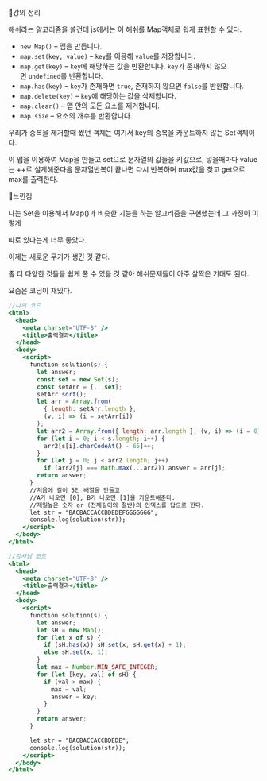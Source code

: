 📌강의 정리

해쉬라는 알고리즘을 쓸건데 js에서는 이 해쉬를 Map객체로 쉽게 표현할 수 있다.

- `new Map()` – 맵을 만듭니다.
- `map.set(key, value)` – `key`를 이용해 `value`를 저장합니다.
- `map.get(key)` – `key`에 해당하는 값을 반환합니다. `key`가 존재하지 않으면 `undefined`를 반환합니다.
- `map.has(key)` – `key`가 존재하면 `true`, 존재하지 않으면 `false`를 반환합니다.
- `map.delete(key)` – `key`에 해당하는 값을 삭제합니다.
- `map.clear()` – 맵 안의 모든 요소를 제거합니다.
- `map.size` – 요소의 개수를 반환합니다.

우리가 중복을 제거할때 썼던 객체는 여기서 key의 중복을 카운트하지 않는 Set객체이다.

이 맵을 이용하여 Map을 만들고 set으로 문자열의 값들을 키값으로, 넣을때마다 value는 ++로 설계해준다음 문자열반복이 끝나면 다시 반복하며 max값을 찾고 get으로 max를 출력한다.

📌느낀점

나는 Set을 이용해서 Map()과 비슷한 기능을 하는 알고리즘을 구현했는데 그 과정이 이렇게

따로 있다는게 너무 좋았다. 

이제는 새로운 무기가 생긴 것 같다. 

좀 더 다양한 것들을 쉽게 풀 수 있을 것 같아 해쉬문제들이 아주 살짝은 기대도 된다.

요즘은 코딩이 재밌다.

```jsx
//나의 코드
<html>
  <head>
    <meta charset="UTF-8" />
    <title>출력결과</title>
  </head>
  <body>
    <script>
      function solution(s) {
        let answer;
        const set = new Set(s);
        const setArr = [...set];
        setArr.sort();
        let arr = Array.from(
          { length: setArr.length },
          (v, i) => (i = setArr[i])
        );
        let arr2 = Array.from({ length: arr.length }, (v, i) => (i = 0));
        for (let i = 0; i < s.length; i++) {
          arr2[s[i].charCodeAt() - 65]++;
        }
        for (let j = 0; j < arr2.length; j++)
          if (arr2[j] === Math.max(...arr2)) answer = arr[j];
        return answer;
      }
      //처음에 길이 5인 배열을 만들고
      //A가 나오면 [0], B가 나오면 [1]을 카운트해준다.
      //제일높은 숫자 or (전체길이의 절반)의 인덱스를 답으로 한다.
      let str = "BACBACCACCBDEDEFGGGGGGG";
      console.log(solution(str));
    </script>
  </body>
</html>
```

```jsx
//강사님 코드
<html>
  <head>
    <meta charset="UTF-8" />
    <title>출력결과</title>
  </head>
  <body>
    <script>
      function solution(s) {
        let answer;
        let sH = new Map();
        for (let x of s) {
          if (sH.has(x)) sH.set(x, sH.get(x) + 1);
          else sH.set(x, 1);
        }
        let max = Number.MIN_SAFE_INTEGER;
        for (let [key, val] of sH) {
          if (val > max) {
            max = val;
            answer = key;
          }
        }
        return answer;
      }

      let str = "BACBACCACCBDEDE";
      console.log(solution(str));
    </script>
  </body>
</html>
```
